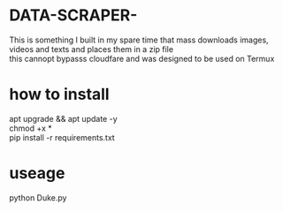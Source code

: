 # DATA-SCRAPER-
This is something I built in my spare time that mass downloads images, videos and texts and places them in a zip file<br>
this cannopt bypasss cloudfare and was designed to be used on Termux
# how to install 
apt upgrade && apt update -y <br>
chmod +x *<br>
pip install -r requirements.txt
# useage 
python Duke.py 
